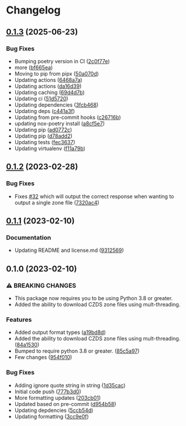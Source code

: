 # Changelog

## [0.1.3](https://github.com/MSAdministrator/czds/compare/0.1.2...v0.1.3) (2025-06-23)


### Bug Fixes

* Bumping poetry version in CI ([2c0f77e](https://github.com/MSAdministrator/czds/commit/2c0f77e988c57f138fc0da81280e9ae30202ee9b))
* more ([bf665ea](https://github.com/MSAdministrator/czds/commit/bf665eaf82052cba9e6e5c9b10ca86fadc6e3465))
* Moving to pip from pipx ([50a070d](https://github.com/MSAdministrator/czds/commit/50a070dc8cff8269679678e80cc27384ece22bda))
* Updating actions ([6468a7a](https://github.com/MSAdministrator/czds/commit/6468a7a5353c2b7cd867cd3b9d03ac4b2a10ff47))
* Updating actions ([da16d39](https://github.com/MSAdministrator/czds/commit/da16d395a5c9225490af69add94b8837258f2698))
* Updating caching ([69d4d7b](https://github.com/MSAdministrator/czds/commit/69d4d7b2cba990463e3688323f407c187d95b93d))
* Updating ci ([51d5720](https://github.com/MSAdministrator/czds/commit/51d57208efdd4d171623aa5b5fcc4ff7e9125488))
* Updating dependencies ([3fcb468](https://github.com/MSAdministrator/czds/commit/3fcb4684f5ba1ce3984a82209bb5155643ab5b7c))
* Updating deps ([c441a3f](https://github.com/MSAdministrator/czds/commit/c441a3f6883ce32bbd8aed23716e3975679c18e4))
* Updating from pre-commit hooks ([c26716b](https://github.com/MSAdministrator/czds/commit/c26716b9c65728f9cc9e6e03d6194f5c88487e9c))
* updating nox-poetry install ([a8cf5e7](https://github.com/MSAdministrator/czds/commit/a8cf5e77e2395ec2960f0a9ae8a5d1815bc59a96))
* Updating pip ([ad0772c](https://github.com/MSAdministrator/czds/commit/ad0772c02a19084f0d0d9d536849e98e4621fe63))
* Updating pip ([d78add2](https://github.com/MSAdministrator/czds/commit/d78add270111b650d6b35cd4a8d58a03c441b4c7))
* Updating tests ([fec3637](https://github.com/MSAdministrator/czds/commit/fec3637133ce7dc25f6815d29b78dc28a42146ec))
* Updating virtualenv ([f11a79b](https://github.com/MSAdministrator/czds/commit/f11a79ba1ec01550ff017dd545ed9b4fc19db4aa))

## [0.1.2](https://github.com/MSAdministrator/czds/compare/0.1.1...0.1.2) (2023-02-28)


### Bug Fixes

* Fixes [#32](https://github.com/MSAdministrator/czds/issues/32) which will output the correct response when wanting to output a single zone file ([7320ac4](https://github.com/MSAdministrator/czds/commit/7320ac4b4151c192d6bf30217406443576628a57))

## [0.1.1](https://github.com/MSAdministrator/czds/compare/0.1.0...0.1.1) (2023-02-10)


### Documentation

* Updating README and license.md ([9312569](https://github.com/MSAdministrator/czds/commit/9312569c58102ee035d9dde9a0d095d631f479a1))

## 0.1.0 (2023-02-10)


### ⚠ BREAKING CHANGES

* This package now requires you to be using  Python 3.8 or greater.
* Added the ability to download CZDS zone files using mult-threading.

### Features

* Added output format types ([a19bd8d](https://github.com/MSAdministrator/czds/commit/a19bd8dccf2437bb416f3395b71b98ac29e41d8f))
* Added the ability to download CZDS zone files using mult-threading. ([84a1530](https://github.com/MSAdministrator/czds/commit/84a1530ff342370a0207eebfc164e5c811864194))
* Bumped to require python 3.8 or greater. ([85c5a97](https://github.com/MSAdministrator/czds/commit/85c5a97bed021d37e35a593923a6a01b37c9dfcf))
* Few changes ([954f010](https://github.com/MSAdministrator/czds/commit/954f01024f9e1ee536c87facad5cc947551f0644))


### Bug Fixes

* Adding ignore quote string in string ([1d35cac](https://github.com/MSAdministrator/czds/commit/1d35cac7365b364187c11c6da231c300c9b60439))
* Initial code push ([777b3d0](https://github.com/MSAdministrator/czds/commit/777b3d0d0e48325d09dd37d18f3069eef1547a96))
* More formatting updates ([203cb01](https://github.com/MSAdministrator/czds/commit/203cb012b6f45686c3c1d54992002d420be64cd5))
* Updated based on pre-commit ([d954b58](https://github.com/MSAdministrator/czds/commit/d954b58b62a0c410618486636e0f750a7afa4aaa))
* Updating depdencies ([5ccb54d](https://github.com/MSAdministrator/czds/commit/5ccb54df33b67640ce912d00eaed0be7a34fc43a))
* Updating formatting ([3cc9e0f](https://github.com/MSAdministrator/czds/commit/3cc9e0f81896277c116a6853f3afa850e84569ca))
